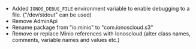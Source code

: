 * Added `IONOS_DEBUG_FILE` environment variable to enable debugging to a file. ("/dev/stdout" can be used)
* Remove AdminApi
* Rename package from "io.minio" to "com.ionoscloud.s3"
* Remove or replace Minio references with Ionoscloud (alter class names, comments, variable names and values etc.)
